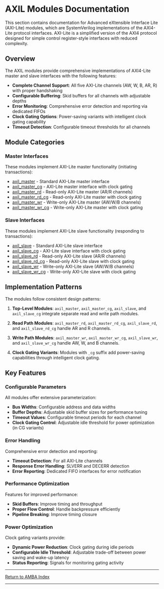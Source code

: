 # AXIL Modules Documentation

This section contains documentation for Advanced eXtensible Interface Lite (AXI-Lite) modules, which are SystemVerilog implementations of the AXI4-Lite protocol interfaces. AXI-Lite is a simplified version of the AXI4 protocol designed for simple control register-style interfaces with reduced complexity.

## Overview

The AXIL modules provide comprehensive implementations of AXI4-Lite master and slave interfaces with the following features:

- **Complete Channel Support**: All five AXI-Lite channels (AW, W, B, AR, R) with proper handshaking
- **Configurable Buffering**: Skid buffers for all channels with adjustable depths
- **Error Monitoring**: Comprehensive error detection and reporting via dedicated FIFOs
- **Clock Gating Options**: Power-saving variants with intelligent clock gating capability
- **Timeout Detection**: Configurable timeout thresholds for all channels

## Module Categories

### Master Interfaces

These modules implement AXI-Lite master functionality (initiating transactions):

- [axil_master](axil_master.md) - Standard AXI-Lite master interface
- [axil_master_cg](axil_master_cg.md) - AXI-Lite master interface with clock gating
- [axil_master_rd](axil_master_rd.md) - Read-only AXI-Lite master (AR/R channels)
- [axil_master_rd_cg](axil_master_rd_cg.md) - Read-only AXI-Lite master with clock gating
- [axil_master_wr](axil_master_wr.md) - Write-only AXI-Lite master (AW/W/B channels)
- [axil_master_wr_cg](axil_master_wr_cg.md) - Write-only AXI-Lite master with clock gating

### Slave Interfaces

These modules implement AXI-Lite slave functionality (responding to transactions):

- [axil_slave](axil_slave.md) - Standard AXI-Lite slave interface
- [axil_slave_cg](axil_slave_cg.md) - AXI-Lite slave interface with clock gating
- [axil_slave_rd](axil_slave_rd.md) - Read-only AXI-Lite slave (AR/R channels)
- [axil_slave_rd_cg](axil_slave_rd_cg.md) - Read-only AXI-Lite slave with clock gating
- [axil_slave_wr](axil_slave_wr.md) - Write-only AXI-Lite slave (AW/W/B channels)
- [axil_slave_wr_cg](axil_slave_wr_cg.md) - Write-only AXI-Lite slave with clock gating

## Implementation Patterns

The modules follow consistent design patterns:

1. **Top-Level Modules**: `axil_master`, `axil_master_cg`, `axil_slave`, and `axil_slave_cg` integrate separate read and write path modules.
   
2. **Read Path Modules**: `axil_master_rd`, `axil_master_rd_cg`, `axil_slave_rd`, and `axil_slave_rd_cg` handle AR and R channels.
   
3. **Write Path Modules**: `axil_master_wr`, `axil_master_wr_cg`, `axil_slave_wr`, and `axil_slave_wr_cg` handle AW, W, and B channels.
   
4. **Clock Gating Variants**: Modules with `_cg` suffix add power-saving capabilities through intelligent clock gating.

## Key Features

### Configurable Parameters

All modules offer extensive parameterization:

- **Bus Widths**: Configurable address and data widths
- **Buffer Depths**: Adjustable skid buffer sizes for performance tuning
- **Timeout Values**: Configurable timeout periods for each channel
- **Clock Gating Control**: Adjustable idle threshold for power optimization (in CG variants)

### Error Handling

Comprehensive error detection and reporting:

- **Timeout Detection**: For all AXI-Lite channels
- **Response Error Handling**: SLVERR and DECERR detection
- **Error Reporting**: Dedicated FIFO interfaces for error notification

### Performance Optimization

Features for improved performance:

- **Skid Buffers**: Improve timing and throughput
- **Proper Flow Control**: Handle backpressure efficiently
- **Pipeline Breaking**: Improve timing closure

### Power Optimization

Clock gating variants provide:

- **Dynamic Power Reduction**: Clock gating during idle periods
- **Configurable Idle Threshold**: Adjustable trade-off between power saving and wake-up latency
- **Status Reporting**: Signals for monitoring gating activity

---

[Return to AMBA Index](../index.md)

---